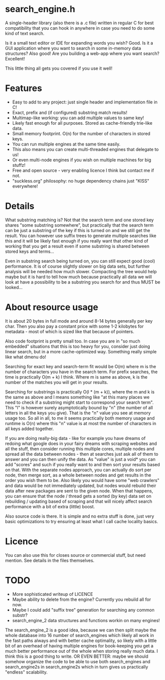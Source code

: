 # search_engine.h

A single-header library (also there is a .c file) written in regular C for
best compatibility that you can hook in anywhere in case you need to do some
kind of text search.

Is it a small text editor or IDE for expanding words you wish? Good. Is it a
GUI application where you want to search in some in-memory data structures?
Also good! Are you building a web-app where you want search? Excellent!

This little thing all gets you covered if you use it well!

# Features

* Easy to add to any project: just single header and implementation file in C!
* Exact, prefix and (if configured) substring match results!
* Multimap-like working: you can add multiple values to same key!
* Likely fast enough for all purposes. Stored as cache-friendly trie-like data.
* Small memory footprint. O(n) for the number of characters in stored keys.
* You can run multiple engines at the same time easily.
* This also means you can create multi-threaded engines that delegate to us!
* Or even multi-node engines if you wish on multiple machines for big stuffz!
* Free and open source - very enabling licence I think but contact me if not.
* "suckless.org" philosophy: no huge dependency chains just "KISS" everywhere!

# Details

What substring matching is? Not that the search term and one stored key shares
"some substring somewhere", but practically that the search term can be just a
substring of the key if this is turned on and we still get the result. You can
however use suffix trees to generate multiple searches like this and it will
be likely fast enough if you really want that other kind of working that you
get a result even if some substring is shared between stored keys and terms...

Even in substring search being turned on, you can still expect good (cool)
performance. It is of course slightly slower on big data sets, but further
analysis will be needed how much slower. Compacting the tree would help maybe
but it is hard to tell how much because practically all data we will look at
have a possibility to be a substring you search for and thus MUST be looked...

# About resource usage

It is about 20 bytes in full mode and around 8-14 bytes generally per key char.
Then you also pay a constant price with some 1-2 kilobytes for metadata - most
of which is sized like that because of pointers.

Also code footprint is pretty small too. In case you are in "so much embedded"
situations that this is too heavy for you, consider just doing linear search,
but in a more cache-optimized way. Something really simple like what dmenu do!

Searching for exact key and search-term fit would be O(m) where m is the number
of characters you have in the search term. For prefix searches, the time is
practically O(m + k) I think. Where m is same as above, k is the number of the
matches you will get in your results.

Searching for substrings is practically O(l * (m + k)), where the m and k is
the same as above and l means something like "at this many places we need to
check if a substring might start to correspond your search term". This "l" is
however surely asymptotically bound by "n" (the number of all letters in all
the keys you give). That is the "n" value you see at memory usage too. So all
in all, to me it seems practically both memory usage and runtime is O(n) where
this "n" value is at most the number of characters in all keys added together.

If you are doing really-big data - like for example you have dreams of redoing
what google does in your fairy dreams with scraping websites and all the stuff,
then consider running this multiple cores, multiple nodes and spread all the
data between nodes - then at searches just ask all of them to answer and you
can then unify the data. As "value" is just a void* you can add "scores" and
such if you really want to and then sort your results based on that. With the
separate nodes approach, you can actually do sort per node, then merge sort,
as a whole between nodes and get results in the order you wish them to be. Also
likely you would have some "web crawlers" and data would be not immediately
updated, but nodes would rebuild their data after new packages are sent to the
given node. When that happens, you can ensure that the node / thread gets a
sorted (by key) data set on rebuilding / updating based of scraping and that
will nicely affect search performance with a bit of extra (little) boost.

Also source code is there. It is simple and no extra stuff is done, just very
basic optimizations to try ensuring at least what I call cache locality basics.

# Licence

You can also use this for closes source or commercial stuff, but need mention.
See details in the files themselves.

# TODO

* More sophisticated writeup of LICENCE
* Maybe ability to delete from the engine? Currently you rebuild all for now.
* Maybe I could add "suffix tree" generation for searching any common substr?
* search_engine_2 data structures and functions workin on many engines!

The search_engine_2 is a good idea, because we can then split maybe the whole
database into 16 number of search_engines which likely all work in the fast
paths always and with better cache optimality, so likely with a little bit of
an overhead of having multiple engines for book-keeping you get a much better
performance out of the whole when storing really much data. I think this is a
good thing to write. OR EVEN BETTER: maybe we should somehow organize the code
to be able to use both search_engines and search_engine2s in search_engine2s
which in turn gives us practically "endless" scalability.
